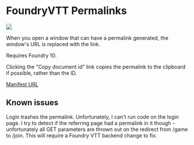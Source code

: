 # FoundryVTT Permalinks

![](https://raw.githubusercontent.com/numinit/foundry-permalinks/master/img/permalinks.png)

When you open a window that can have a permalink generated, the window's URL
is replaced with the link.

Requires Foundry 10.

Clicking the "Copy document id" link copies the permalink to the clipboard
if possible, rather than the ID.

[Manifest URL](https://raw.githubusercontent.com/numinit/foundry-permalinks/master/src/module.json)

## Known issues

Login trashes the permalink. Unfortunately, I can't run code on the
login page. I try to detect if the referring page had a permalink in it
though - unfortunately all GET parameters are thrown out on the redirect
from /game to /join. This will require a Foundry VTT backend change to fix.
